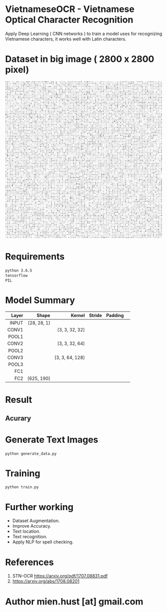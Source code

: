 # VietnameseOCR - Vietnamese Optical Character Recognition

Apply Deep Learning ( CNN networks ) to train a model uses for recognizing Vietnamese characters, it works well with Latin characters.

# Dataset in big image ( 2800 x 2800 pixel)

![](data/vocr_dataset.png)

# Requirements
```
python 3.6.5
tensorflow
PIL
```


# Model Summary

| Layer         | Shape 		 | 	Kernel   	  |    Stride 	  |   Padding 	|   	 	 |
| -------------:| --------------:|---------------:|--------------:|------------:|-----------:|
| INPUT     	| [28, 28, 1] 	 |			   	  | 			  |				|			 |
| CONV1			| 				 | [3, 3, 32, 32] |  	          |    		    |   	 	 |
| POOL1         |				 |				  |               |				|			 |
| CONV2		    |				 | [3, 3, 32, 64] |               |				|			 |
| POOL2			|				 |                |               |				|			 |
| CONV3			| 				 | [3, 3, 64, 128]|               |				|			 |
| POOL3			|				 |                |               |				|			 |
| FC1			| 				 |                |               |				|			 |
| FC2			| [625, 190]	 |                |               |				|			 |

# Result
## Acurary

# Generate Text Images
```
python generate_data.py
```

# Training
```
python train.py
```

# Further working

- Dataset Augmentation.
- Improve Accuracy.
- Text location.
- Text recognition.
- Apply NLP for spell checking.

# References
1. STN-OCR https://arxiv.org/pdf/1707.08831.pdf
3. https://arxiv.org/abs/1708.08201

# Author mien.hust [at] gmail.com